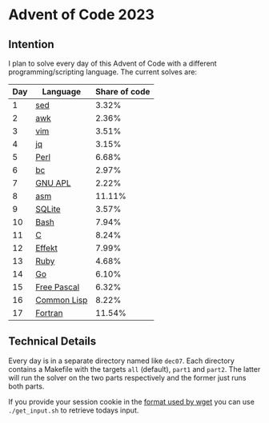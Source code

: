 # Advent of Code 2023

## Intention

I plan to solve every day of this Advent of Code with a different programming/scripting language. The current solves are:

| Day | Language                                                              | Share of code |
| --- | --------------------------------------------------------------------- | ------------- |
| 1   | [sed](https://www.gnu.org/software/sed/manual/sed.html)               | 3.32%         |
| 2   | [awk](https://www.gnu.org/software/gawk/manual/gawk.html)             | 2.36%         |
| 3   | [vim](https://www.vim.org/)                                           | 3.51%         |
| 4   | [jq](https://jqlang.github.io/jq/)                                    | 3.15%         |
| 5   | [Perl](https://www.perl.org/)                                         | 6.68%         |
| 6   | [bc](https://www.gnu.org/software/bc/manual/html_chapter/bc_toc.html) | 2.97%         |
| 7   | [GNU APL](https://www.gnu.org/software/apl/)                          | 2.22%         |
| 8   | [asm](https://en.wikipedia.org/wiki/Assembly_language)                | 11.11%        |
| 9   | [SQLite](https://www.sqlite.org/docs.html)                            | 3.57%         |
| 10  | [Bash](https://www.gnu.org/software/bash/manual/html_node/index.html) | 7.94%         |
| 11  | [C](https://www.open-std.org/jtc1/sc22/wg14/)                         | 8.24%         |
| 12  | [Effekt](https://effekt-lang.org/)                                    | 7.99%         |
| 13  | [Ruby](https://www.ruby-lang.org/en/)                                 | 4.68%         |
| 14  | [Go](https://go.dev/)                                                 | 6.10%         |
| 15  | [Free Pascal](https://www.freepascal.org/)                            | 6.32%         |
| 16  | [Common Lisp](https://lisp-lang.org/)                                 | 8.22%         |
| 17  | [Fortran](https://fortran-lang.org/)                                  | 11.54%        |

## Technical Details

Every day is in a separate directory named like `dec07`. Each directory contains a Makefile with the targets `all` (default), `part1` and `part2`. The latter will run the solver on the two parts respectively and the former just runs both parts.

If you provide your session cookie in the [format used by wget](https://unix.stackexchange.com/questions/36531/format-of-cookies-when-using-wget) you can use `./get_input.sh` to retrieve todays input.
